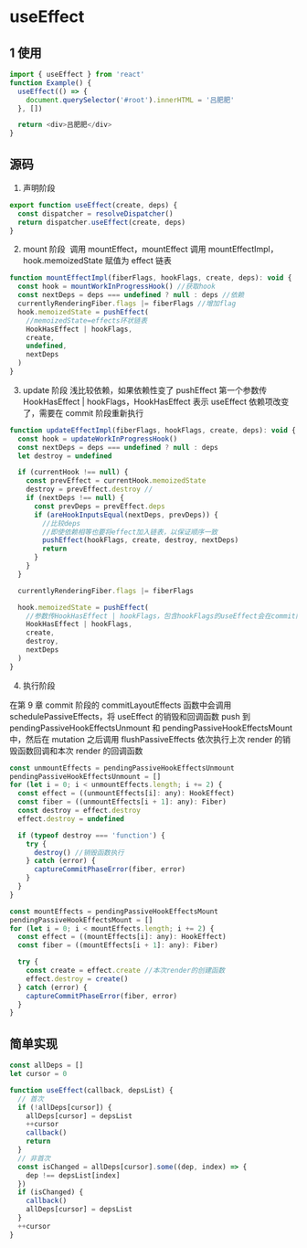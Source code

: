 # useEffect

## 1 使用

```js
import { useEffect } from 'react'
function Example() {
  useEffect(() => {
    document.querySelector('#root').innerHTML = '吕肥肥'
  }, [])

  return <div>吕肥肥</div>
}
```

## 源码

1. 声明阶段

```js
export function useEffect(create, deps) {
  const dispatcher = resolveDispatcher()
  return dispatcher.useEffect(create, deps)
}
```

2. mount 阶段
   ​ 调用 mountEffect，mountEffect 调用 mountEffectImpl，hook.memoizedState 赋值为 effect 链表

```js
function mountEffectImpl(fiberFlags, hookFlags, create, deps): void {
  const hook = mountWorkInProgressHook() //获取hook
  const nextDeps = deps === undefined ? null : deps //依赖
  currentlyRenderingFiber.flags |= fiberFlags //增加flag
  hook.memoizedState = pushEffect(
    //memoizedState=effects环状链表
    HookHasEffect | hookFlags,
    create,
    undefined,
    nextDeps
  )
}
```

3. update 阶段
   浅比较依赖，如果依赖性变了 pushEffect 第一个参数传 HookHasEffect | hookFlags，HookHasEffect 表示 useEffect 依赖项改变了，需要在 commit 阶段重新执行

```js
function updateEffectImpl(fiberFlags, hookFlags, create, deps): void {
  const hook = updateWorkInProgressHook()
  const nextDeps = deps === undefined ? null : deps
  let destroy = undefined

  if (currentHook !== null) {
    const prevEffect = currentHook.memoizedState
    destroy = prevEffect.destroy //
    if (nextDeps !== null) {
      const prevDeps = prevEffect.deps
      if (areHookInputsEqual(nextDeps, prevDeps)) {
        //比较deps
        //即使依赖相等也要将effect加入链表，以保证顺序一致
        pushEffect(hookFlags, create, destroy, nextDeps)
        return
      }
    }
  }

  currentlyRenderingFiber.flags |= fiberFlags

  hook.memoizedState = pushEffect(
    //参数传HookHasEffect | hookFlags，包含hookFlags的useEffect会在commit阶段执行这个effect
    HookHasEffect | hookFlags,
    create,
    destroy,
    nextDeps
  )
}
```

4. 执行阶段

在第 9 章 commit 阶段的 commitLayoutEffects 函数中会调用 schedulePassiveEffects，将 useEffect 的销毁和回调函数 push 到 pendingPassiveHookEffectsUnmount 和 pendingPassiveHookEffectsMount 中，然后在 mutation 之后调用 flushPassiveEffects 依次执行上次 render 的销毁函数回调和本次 render 的回调函数

```js
const unmountEffects = pendingPassiveHookEffectsUnmount
pendingPassiveHookEffectsUnmount = []
for (let i = 0; i < unmountEffects.length; i += 2) {
  const effect = ((unmountEffects[i]: any): HookEffect)
  const fiber = ((unmountEffects[i + 1]: any): Fiber)
  const destroy = effect.destroy
  effect.destroy = undefined

  if (typeof destroy === 'function') {
    try {
      destroy() //销毁函数执行
    } catch (error) {
      captureCommitPhaseError(fiber, error)
    }
  }
}

const mountEffects = pendingPassiveHookEffectsMount
pendingPassiveHookEffectsMount = []
for (let i = 0; i < mountEffects.length; i += 2) {
  const effect = ((mountEffects[i]: any): HookEffect)
  const fiber = ((mountEffects[i + 1]: any): Fiber)

  try {
    const create = effect.create //本次render的创建函数
    effect.destroy = create()
  } catch (error) {
    captureCommitPhaseError(fiber, error)
  }
}
```

## 简单实现

```js
const allDeps = []
let cursor = 0

function useEffect(callback, depsList) {
  // 首次
  if (!allDeps[cursor]) {
    allDeps[cursor] = depsList
    ++cursor
    callback()
    return
  }
  // 非首次
  const isChanged = allDeps[cursor].some((dep, index) => {
    dep !== depsList[index]
  })
  if (isChanged) {
    callback()
    allDeps[cursor] = depsList
  }
  ++cursor
}
```
